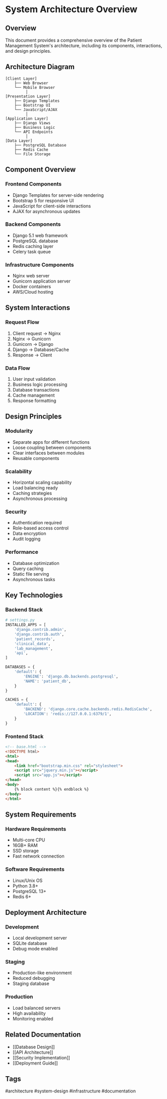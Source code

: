 # System Architecture Overview

## Overview
This document provides a comprehensive overview of the Patient Management System's architecture, including its components, interactions, and design principles.

## Architecture Diagram
```
[Client Layer]
    ├── Web Browser
    └── Mobile Browser
         │
[Presentation Layer]
    ├── Django Templates
    ├── Bootstrap UI
    └── JavaScript/AJAX
         │
[Application Layer]
    ├── Django Views
    ├── Business Logic
    └── API Endpoints
         │
[Data Layer]
    ├── PostgreSQL Database
    ├── Redis Cache
    └── File Storage
```

## Component Overview

### Frontend Components
- Django Templates for server-side rendering
- Bootstrap 5 for responsive UI
- JavaScript for client-side interactions
- AJAX for asynchronous updates

### Backend Components
- Django 5.1 web framework
- PostgreSQL database
- Redis caching layer
- Celery task queue

### Infrastructure Components
- Nginx web server
- Gunicorn application server
- Docker containers
- AWS/Cloud hosting

## System Interactions

### Request Flow
1. Client request → Nginx
2. Nginx → Gunicorn
3. Gunicorn → Django
4. Django → Database/Cache
5. Response → Client

### Data Flow
1. User input validation
2. Business logic processing
3. Database transactions
4. Cache management
5. Response formatting

## Design Principles

### Modularity
- Separate apps for different functions
- Loose coupling between components
- Clear interfaces between modules
- Reusable components

### Scalability
- Horizontal scaling capability
- Load balancing ready
- Caching strategies
- Asynchronous processing

### Security
- Authentication required
- Role-based access control
- Data encryption
- Audit logging

### Performance
- Database optimization
- Query caching
- Static file serving
- Asynchronous tasks

## Key Technologies

### Backend Stack
```python
# settings.py
INSTALLED_APPS = [
    'django.contrib.admin',
    'django.contrib.auth',
    'patient_records',
    'clinical_data',
    'lab_management',
    'api',
]

DATABASES = {
    'default': {
        'ENGINE': 'django.db.backends.postgresql',
        'NAME': 'patient_db',
    }
}

CACHES = {
    'default': {
        'BACKEND': 'django.core.cache.backends.redis.RedisCache',
        'LOCATION': 'redis://127.0.0.1:6379/1',
    }
}
```

### Frontend Stack
```html
<!-- base.html -->
<!DOCTYPE html>
<html>
<head>
    <link href="bootstrap.min.css" rel="stylesheet">
    <script src="jquery.min.js"></script>
    <script src="app.js"></script>
</head>
<body>
    {% block content %}{% endblock %}
</body>
</html>
```

## System Requirements

### Hardware Requirements
- Multi-core CPU
- 16GB+ RAM
- SSD storage
- Fast network connection

### Software Requirements
- Linux/Unix OS
- Python 3.8+
- PostgreSQL 13+
- Redis 6+

## Deployment Architecture

### Development
- Local development server
- SQLite database
- Debug mode enabled

### Staging
- Production-like environment
- Reduced debugging
- Staging database

### Production
- Load balanced servers
- High availability
- Monitoring enabled

## Related Documentation
- [[Database Design]]
- [[API Architecture]]
- [[Security Implementation]]
- [[Deployment Guide]]

## Tags
#architecture #system-design #infrastructure #documentation 